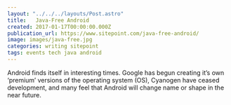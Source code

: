 ```yaml
---
layout: "../../../layouts/Post.astro"
title:   Java-Free Android
created: 2017-01-17T00:00:00.000Z
publication_url: https://www.sitepoint.com/java-free-android/
image: images/java-free.jpg
categories: writing sitepoint
tags: events tech java android
---
```


Android finds itself in interesting times. Google has begun creating it’s own ‘premium’ versions of the operating system (OS), Cyanogen have ceased development, and many feel that Android will change name or shape in the near future.
